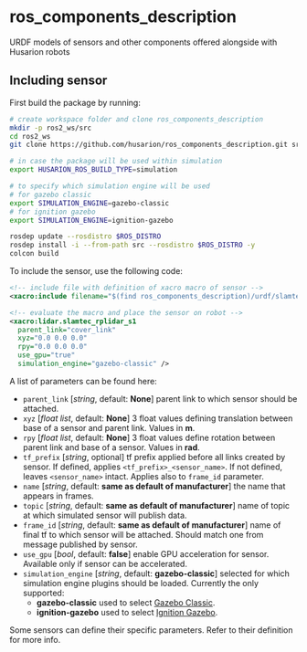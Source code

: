 # ros_components_description
URDF models of sensors and other components offered alongside with Husarion robots

## Including sensor

First build the package by running:

```bash
# create workspace folder and clone ros_components_description
mkdir -p ros2_ws/src
cd ros2_ws
git clone https://github.com/husarion/ros_components_description.git src/ros_components_description

# in case the package will be used within simulation
export HUSARION_ROS_BUILD_TYPE=simulation

# to specify which simulation engine will be used
# for gazebo classic
export SIMULATION_ENGINE=gazebo-classic
# for ignition gazebo
export SIMULATION_ENGINE=ignition-gazebo

rosdep update --rosdistro $ROS_DISTRO
rosdep install -i --from-path src --rosdistro $ROS_DISTRO -y
colcon build
```

To include the sensor, use the following code:

```xml
<!-- include file with definition of xacro macro of sensor -->
<xacro:include filename="$(find ros_components_description)/urdf/slamtec_rplidar_s1.urdf.xacro" ns="lidar" />

<!-- evaluate the macro and place the sensor on robot -->
<xacro:lidar.slamtec_rplidar_s1
  parent_link="cover_link"
  xyz="0.0 0.0 0.0"
  rpy="0.0 0.0 0.0"
  use_gpu="true"
  simulation_engine="gazebo-classic" />
```

A list of parameters can be found here:
- `parent_link` [*string*, default: **None**] parent link to which sensor should be attached.
- `xyz` [*float list*, default: **None**] 3 float values defining translation between base of a sensor and parent link. Values in **m**.
- `rpy` [*float list*, default: **None**] 3 float values define rotation between parent link and base of a sensor. Values in **rad**.
- `tf_prefix` [*string*, optional] tf prefix applied before all links created by sensor. If defined, applies `<tf_prefix>_<sensor_name>`. If not defined, leaves `<sensor_name>` intact. Applies also to `frame_id` parameter.
- `name` [*string*, default: **same as default of manufacturer**] the name that appears in frames.
- `topic` [*string*, default: **same as default of manufacturer**] name of topic at which simulated sensor will publish data.
- `frame_id` [*string*, default: **same as default of manufacturer**] name of final tf to which sensor will be attached. Should match one from message published by sensor.
- `use_gpu` [*bool*, default: **false**] enable GPU acceleration for sensor. Available only if sensor can be accelerated.
- `simulation_engine` [*string*, default: **gazebo-classic**] selected for which simulation engine plugins should be loaded. Currently the only supported:
    - **gazebo-classic** used to select [Gazebo Classic](https://classic.gazebosim.org/).
    - **ignition-gazebo** used to select [Ignition Gazebo](https://gazebosim.org/home).

Some sensors can define their specific parameters. Refer to their definition for more info.
